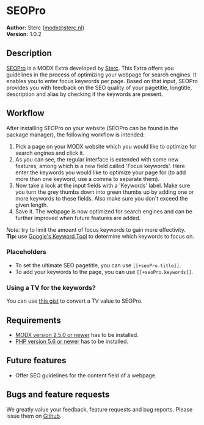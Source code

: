 # SEOPro
**Author:** Sterc (<modx@sterc.nl>)  
**Version:** 1.0.2

## Description
[SEOPro][2] is a MODX Extra developed by [Sterc][1]. This Extra offers you guidelines in the process of optimizing your webpage for search engines. It enables you to enter focus keywords per page. Based on that input, SEOPro provides you with feedback on the SEO quality of your pagetitle, longtitle, description and alias by checking if the keywords are present.

## Workflow
After installing SEOPro on your website (SEOPro can be found in the package manager), the following workflow is intended:

1. Pick a page on your MODX website which you would like to optimize for search engines and click it.
2. As you can see, the regular interface is extended with some new features, among which is a new field called 'Focus keywords'. Here enter the keywords you would like to optimize your page for (to add more than one keyword, use a comma to separate them).
3. Now take a look at the input fields with a 'Keywords' label. Make sure you turn the grey thumbs down into green thumbs up by adding one or more keywords to these fields. Also make sure you don't exceed the given length.
4. Save it. The webpage is now optimized for search engines and can be further improved when future features are added.

*Note:* try to limit the amount of focus keywords to gain more effectivity.  
**Tip:** use [Google's Keyword Tool][3] to determine which keywords to focus on.

### Placeholders
* To set the ultimate SEO pagetitle, you can use `[[+seoPro.title]]`.
* To add your keywords to the page, you can use `[[+seoPro.keywords]]`.

### Using a TV for the keywords?
You can use [this gist][4] to convert a TV value to SEOPro.

## Requirements
* [MODX version 2.5.0 or newer][5] has to be installed.
* [PHP version 5.6 or newer][6] has to be installed.

## Future features
* Offer SEO guidelines for the content field of a webpage.

## Bugs and feature requests
We greatly value your feedback, feature requests and bug reports. Please issue them on [Github][7].

[1]: https://www.sterc.nl/en/
[2]: https://www.sterc.nl/en/modx-extras/seopro
[3]: https://adwords.google.com/KeywordPlanner
[4]: https://gist.github.com/frisospeulman/7751607
[5]: https://modx.com/download
[6]: https://secure.php.net/releases/
[7]: https://github.com/Sterc/SEOPro
